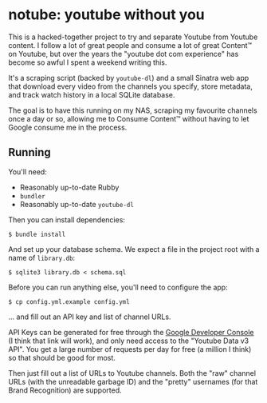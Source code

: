 # notube: youtube without you

This is a hacked-together project to try and separate Youtube from Youtube
content. I follow a lot of great people and consume a lot of great Content™ on
Youtube, but over the years the "youtube dot com experience" has become so awful
I spent a weekend writing this.

It's a scraping script (backed by `youtube-dl`) and a small Sinatra web app that
download every video from the channels you specify, store metadata, and track
watch history in a local SQLite database.

The goal is to have this running on my NAS, scraping my favourite channels once
a day or so, allowing me to Consume Content™ without having to let Google
consume me in the process.

## Running

You'll need:

  - Reasonably up-to-date Rubby
  - `bundler`
  - Reasonably up-to-date `youtube-dl`

Then you can install dependencies:

```
$ bundle install
```

And set up your database schema. We expect a file in the project root with a
name of `library.db`:

```
$ sqlite3 library.db < schema.sql
```

Before you can run anything else, you'll need to configure the app:

```
$ cp config.yml.example config.yml
```

... and fill out an API key and list of channel URLs.

API Keys can be generated for free through the [Google Developer Console][1] (I
think that link will work), and only need access to the "Youtube Data v3 API".
You get a large number of requests per day for free (a million I think) so that
should be good for most.

[1]: https://console.developers.google.com/apis/api/youtube.googleapis.com/credentials

Then just fill out a list of URLs to Youtube channels. Both the "raw" channel
URLs (with the unreadable garbage ID) and the "pretty" usernames (for that Brand
Recognition) are supported.
